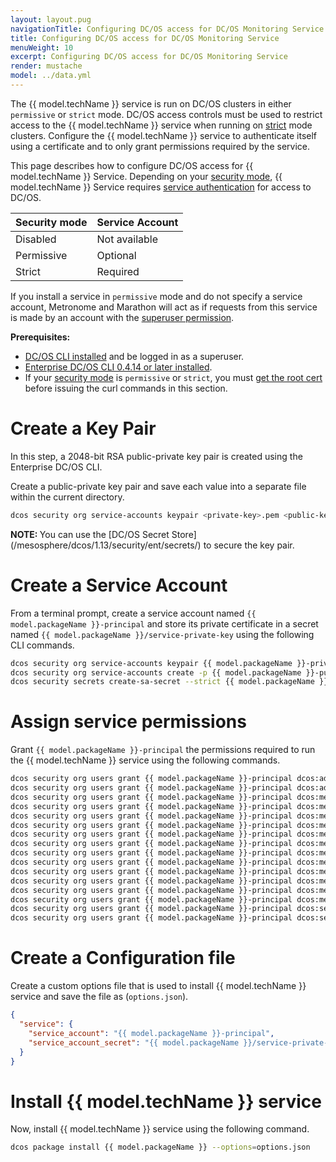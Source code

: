 ```yaml
---
layout: layout.pug
navigationTitle: Configuring DC/OS access for DC/OS Monitoring Service
title: Configuring DC/OS access for DC/OS Monitoring Service
menuWeight: 10
excerpt: Configuring DC/OS access for DC/OS Monitoring Service
render: mustache
model: ../data.yml
---
```


The {{ model.techName }} service is run on DC/OS clusters in either `permissive` or `strict` mode. DC/OS access controls must be used to restrict access to the {{ model.techName }} service when running on [strict](/mesosphere/dcos/1.13/security/ent/#security-modes) mode clusters. Configure the {{ model.techName }} service to authenticate itself using a certificate and to only grant permissions required by the service.

This page describes how to configure DC/OS access for {{ model.techName }} Service. Depending on your [security mode](/mesosphere/dcos/1.13/security/ent/#security-modes/), {{ model.techName }} Service requires [service authentication](/mesosphere/dcos/1.13/security/ent/service-auth/) for access to DC/OS.

| Security mode | Service Account |
|---------------|-----------------------|
| Disabled      | Not available   |
| Permissive    | Optional   |
| Strict        | Required |

If you install a service in `permissive` mode and do not specify a service account, Metronome and Marathon will act as if requests from this service is made by an account with the [superuser permission](/mesosphere/dcos/1.13/security/ent/perms-reference/#superuser).

**Prerequisites:**

- [DC/OS CLI installed](/mesosphere/dcos/1.13/cli/install/) and be logged in as a superuser.
- [Enterprise DC/OS CLI 0.4.14 or later installed](/mesosphere/dcos/1.13/cli/enterprise-cli/#ent-cli-install).
- If your [security mode](/mesosphere/dcos/1.13/security/ent/#security-modes/) is `permissive` or `strict`, you must [get the root cert](/mesosphere/dcos/1.13/security/ent/tls-ssl/get-cert/) before issuing the curl commands in this section.

# Create a Key Pair

In this step, a 2048-bit RSA public-private key pair is created using the Enterprise DC/OS CLI.

Create a public-private key pair and save each value into a separate file within the current directory.

```bash
dcos security org service-accounts keypair <private-key>.pem <public-key>.pem
```

<p class="message--note"><strong>NOTE: </strong>You can use the [DC/OS Secret Store](/mesosphere/dcos/1.13/security/ent/secrets/) to secure the key pair.</p>

# Create a Service Account

From a terminal prompt, create a service account named `{{ model.packageName }}-principal` and store its private certificate in a secret named `{{ model.packageName }}/service-private-key` using the following CLI commands.

```bash
dcos security org service-accounts keypair {{ model.packageName }}-private-key.pem {{ model.packageName }}-public-key.pem
dcos security org service-accounts create -p {{ model.packageName }}-public-key.pem -d "{{ model.packageName }} service account" {{ model.packageName }}-principal
dcos security secrets create-sa-secret --strict {{ model.packageName }}-private-key.pem {{ model.packageName }}-principal {{ model.packageName }}/service-private-key
```

# Assign service permissions

Grant `{{ model.packageName }}-principal` the permissions required to run the {{ model.techName }} service using the following commands.

```bash
dcos security org users grant {{ model.packageName }}-principal dcos:adminrouter:ops:ca:rw full
dcos security org users grant {{ model.packageName }}-principal dcos:adminrouter:ops:ca:ro full
dcos security org users grant {{ model.packageName }}-principal dcos:mesos:agent:framework:role:slave_public read
dcos security org users grant {{ model.packageName }}-principal dcos:mesos:master:framework:role:{{ model.packageName }}-role create
dcos security org users grant {{ model.packageName }}-principal dcos:mesos:master:framework:role:slave_public read
dcos security org users grant {{ model.packageName }}-principal dcos:mesos:master:framework:role:slave_public/{{ model.packageName }}-role read
dcos security org users grant {{ model.packageName }}-principal dcos:mesos:master:framework:role:slave_public/{{ model.packageName }}-role create
dcos security org users grant {{ model.packageName }}-principal dcos:mesos:master:reservation:principal:{{ model.packageName }}-principal delete
dcos security org users grant {{ model.packageName }}-principal dcos:mesos:master:reservation:role:{{ model.packageName }}-role create
dcos security org users grant {{ model.packageName }}-principal dcos:mesos:master:reservation:role:slave_public/{{ model.packageName }}-role create
dcos security org users grant {{ model.packageName }}-principal dcos:mesos:master:task:user:nobody create
dcos security org users grant {{ model.packageName }}-principal dcos:mesos:master:volume:principal:{{ model.packageName }}-principal delete
dcos security org users grant {{ model.packageName }}-principal dcos:mesos:master:volume:role:{{ model.packageName }}-role create
dcos security org users grant {{ model.packageName }}-principal dcos:mesos:master:volume:role:slave_public/{{ model.packageName }}-role create
dcos security org users grant {{ model.packageName }}-principal dcos:secrets:default:/{{ model.packageName }}/\* full
dcos security org users grant {{ model.packageName }}-principal dcos:secrets:list:default:/{{ model.packageName }} read
```

# Create a Configuration file

Create a custom options file that is used to install {{ model.techName }} service and save the file as (`options.json`).

```json
{
  "service": {
    "service_account": "{{ model.packageName }}-principal",
    "service_account_secret": "{{ model.packageName }}/service-private-key"
  }
}
```

# Install {{ model.techName }} service

Now, install {{ model.techName }} service using the following command.

```bash
dcos package install {{ model.packageName }} --options=options.json
```